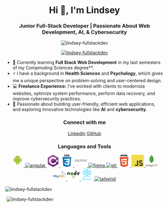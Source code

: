 <h1 align="center">Hi 👋, I'm Lindsey</h1>
<h3 align="center">Junior Full-Stack Developer | Passionate About Web Development, AI, & Cybersecurity</h3>

<p align="center"> <img src="https://komarev.com/ghpvc/?username=lindsey-fullstackdev&label=Profile%20views&color=0e75b6&style=flat" alt="lindsey-fullstackdev" /> </p>

<p align="center"> <a href="https://github.com/ryo-ma/github-profile-trophy"><img src="https://github-profile-trophy.vercel.app/?username=lindsey-fullstackdev" alt="lindsey-fullstackdev" /></a> </p>

- 🌱 Currently learning **Full Stack Web Development** in my last semesters of my Compmuting Sciences degree**.
- ⚡ I have a background in **Health Sciences** and **Psychology**, which gives me a unique perspective on problem-solving and user-centered design.
- 💻 **Freelance Experience:** I’ve worked with clients to modernize websites, optimize system performance, perform data recovery, and improve cybersecurity practices.
- 🎯 Passionate about building user-friendly, efficient web applications, and exploring innovative technologies like **AI** and **cybersecurity**.

<h3 align="center">Connect with me</h3>
<p align="center">
   <a href="https://www.linkedin.com/in/lindseystead" target="_blank" rel="noreferrer">LinkedIn</a>
    <a href="https://github.com/lindsey-fullstackdev" target="_blank" rel="noreferrer">GitHub</a>
</p>

<h3 align="center">Languages and Tools</h3>
<p align="center">
    <a href="https://developer.android.com" target="_blank" rel="noreferrer"> <img src="https://raw.githubusercontent.com/devicons/devicon/master/icons/android/android-original-wordmark.svg" alt="android" width="40" height="40"/> </a>
    <a href="https://angular.io" target="_blank" rel="noreferrer"> <img src="https://angular.io/assets/images/logos/angular/angular.svg" alt="angular" width="40" height="40"/> </a>
    <a href="https://www.w3schools.com/cs/" target="_blank" rel="noreferrer"> <img src="https://raw.githubusercontent.com/devicons/devicon/master/icons/csharp/csharp-original.svg" alt="csharp" width="40" height="40"/> </a>
    <a href="https://www.w3schools.com/css/" target="_blank" rel="noreferrer"> <img src="https://raw.githubusercontent.com/devicons/devicon/master/icons/css3/css3-original-wordmark.svg" alt="css3" width="40" height="40"/> </a>
    <a href="https://expressjs.com" target="_blank" rel="noreferrer"> <img src="https://raw.githubusercontent.com/devicons/devicon/master/icons/express/express-original-wordmark.svg" alt="express" width="40" height="40"/> </a>
    <a href="https://www.figma.com/" target="_blank" rel="noreferrer"> <img src="https://www.vectorlogo.zone/logos/figma/figma-icon.svg" alt="figma" width="40" height="40"/> </a>
    <a href="https://git-scm.com/" target="_blank" rel="noreferrer"> <img src="https://www.vectorlogo.zone/logos/git-scm/git-scm-icon.svg" alt="git" width="40" height="40"/> </a>
    <a href="https://www.w3.org/html/" target="_blank" rel="noreferrer"> <img src="https://raw.githubusercontent.com/devicons/devicon/master/icons/html5/html5-original-wordmark.svg" alt="html5" width="40" height="40"/> </a>
    <a href="https://developer.mozilla.org/en-US/docs/Web/JavaScript" target="_blank" rel="noreferrer"> <img src="https://raw.githubusercontent.com/devicons/devicon/master/icons/javascript/javascript-original.svg" alt="javascript" width="40" height="40"/> </a>
    <a href="https://www.mongodb.com/" target="_blank" rel="noreferrer"> <img src="https://raw.githubusercontent.com/devicons/devicon/master/icons/mongodb/mongodb-original-wordmark.svg" alt="mongodb" width="40" height="40"/> </a>
    <a href="https://www.mysql.com/" target="_blank" rel="noreferrer"> <img src="https://raw.githubusercontent.com/devicons/devicon/master/icons/mysql/mysql-original-wordmark.svg" alt="mysql" width="40" height="40"/> </a>
    <a href="https://nodejs.org" target="_blank" rel="noreferrer"> <img src="https://raw.githubusercontent.com/devicons/devicon/master/icons/nodejs/nodejs-original-wordmark.svg" alt="nodejs" width="40" height="40"/> </a>
    <a href="https://reactjs.org/" target="_blank" rel="noreferrer"> <img src="https://raw.githubusercontent.com/devicons/devicon/master/icons/react/react-original-wordmark.svg" alt="react" width="40" height="40"/> </a>
    <a href="https://tailwindcss.com/" target="_blank" rel="noreferrer"> <img src="https://www.vectorlogo.zone/logos/tailwindcss/tailwindcss-icon.svg" alt="tailwind" width="40" height="40"/> </a>
</p>

<p><img align="center" src="https://github-readme-stats.vercel.app/api/top-langs?username=lindsey-fullstackdev&show_icons=true&locale=en&layout=compact" alt="lindsey-fullstackdev" /></p>

<p>&nbsp;<img align="center" src="https://github-readme-stats.vercel.app/api?username=lindsey-fullstackdev&show_icons=true&locale=en" alt="lindsey-fullstackdev" /></p>
